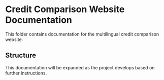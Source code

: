 
# Credit Comparison Website Documentation

This folder contains documentation for the multilingual credit comparison website.

## Structure

This documentation will be expanded as the project develops based on further instructions.
